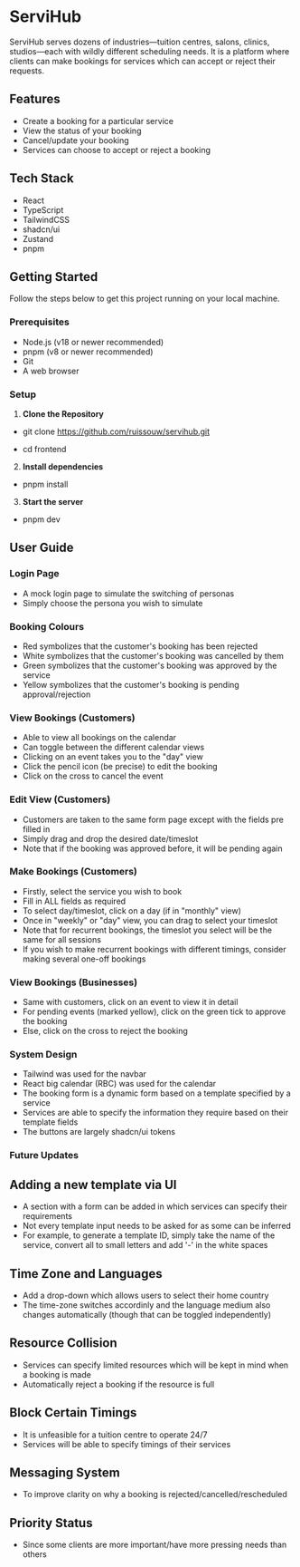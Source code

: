 # ServiHub
ServiHub serves dozens of industries—tuition centres, salons, clinics, studios—each with
wildly different scheduling needs. It is a platform where clients can make bookings for services which can accept or reject their requests.

## Features
- Create a booking for a particular service
- View the status of your booking
- Cancel/update your booking
- Services can choose to accept or reject a booking
  
## Tech Stack
- React
- TypeScript
- TailwindCSS
- shadcn/ui
- Zustand
- pnpm

## Getting Started
Follow the steps below to get this project running on your local machine.

### Prerequisites
- Node.js (v18 or newer recommended)
- pnpm (v8 or newer recommended)
- Git
- A web browser

### Setup

1. **Clone the Repository**
   
- git clone https://github.com/ruissouw/servihub.git

- cd frontend

2. **Install dependencies**
   
- pnpm install

3. **Start the server**
   
- pnpm dev

## User Guide

### Login Page
- A mock login page to simulate the switching of personas
- Simply choose the persona you wish to simulate

### Booking Colours
- Red symbolizes that the customer's booking has been rejected
- White symbolizes that the customer's booking was cancelled by them
- Green symbolizes that the customer's booking was approved by the service
- Yellow symbolizes that the customer's booking is pending approval/rejection

### View Bookings (Customers)
- Able to view all bookings on the calendar
- Can toggle between the different calendar views
- Clicking on an event takes you to the "day" view
- Click the pencil icon (be precise) to edit the booking
- Click on the cross to cancel the event

### Edit View (Customers)
- Customers are taken to the same form page except with the fields pre filled in
- Simply drag and drop the desired date/timeslot
- Note that if the booking was approved before, it will be pending again

### Make Bookings (Customers)
- Firstly, select the service you wish to book
- Fill in ALL fields as required
- To select day/timeslot, click on a day (if in "monthly" view)
- Once in "weekly" or "day" view, you can drag to select your timeslot
- Note that for recurrent bookings, the timeslot you select will be the same for all sessions
- If you wish to make recurrent bookings with different timings, consider making several one-off bookings

### View Bookings (Businesses)
- Same with customers, click on an event to view it in detail
- For pending events (marked yellow), click on the green tick to approve the booking
- Else, click on the cross to reject the booking

### System Design
- Tailwind was used for the navbar
- React big calendar (RBC) was used for the calendar
- The booking form is a dynamic form based on a template specified by a service
- Services are able to specify the information they require based on their template fields
- The buttons are largely shadcn/ui tokens

### Future Updates

## Adding a new template via UI
- A section with a form can be added in which services can specify their requirements
- Not every template input needs to be asked for as some can be inferred
- For example, to generate a template ID, simply take the name of the service, convert all to small letters and add '-' in the white spaces

## Time Zone and Languages
- Add a drop-down which allows users to select their home country
- The time-zone switches accordinly and the language medium also changes automatically (though that can be toggled independently)

## Resource Collision
- Services can specify limited resources which will be kept in mind when a booking is made
- Automatically reject a booking if the resource is full

## Block Certain Timings
- It is unfeasible for a tuition centre to operate 24/7
- Services will be able to specify timings of their services

## Messaging System
- To improve clarity on why a booking is rejected/cancelled/rescheduled

## Priority Status
- Since some clients are more important/have more pressing needs than others
